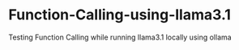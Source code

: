 # Function-Calling-using-llama3.1
Testing Function Calling while running llama3.1 locally using ollama
